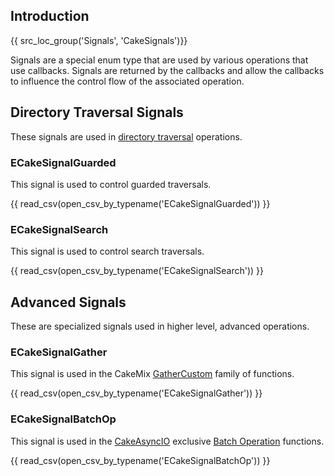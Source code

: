 ## Introduction
{{ src_loc_group('Signals', 'CakeSignals')}}

Signals are a special enum type that are used by various operations that use callbacks. Signals are returned by the callbacks and allow the callbacks to influence the control flow of the associated operation.

## Directory Traversal Signals
These signals are used in [directory traversal](../directories.md#directory-traversal) operations.

### ECakeSignalGuarded
This signal is used to control guarded traversals.

{{ read_csv(open_csv_by_typename('ECakeSignalGuarded')) }}

### ECakeSignalSearch
This signal is used to control search traversals.

{{ read_csv(open_csv_by_typename('ECakeSignalSearch')) }}

## Advanced Signals
These are specialized signals used in higher level, advanced operations.

### ECakeSignalGather
This signal is used in the CakeMix [GatherCustom](../../advanced/cake-mix-library.md#gathercustom) family of functions.

{{ read_csv(open_csv_by_typename('ECakeSignalGather')) }}

### ECakeSignalBatchOp
This signal is used in the [CakeAsyncIO](../../advanced/async-io.md) exclusive [Batch Operation](../../advanced/async-io.md#batch-operations) functions.

{{ read_csv(open_csv_by_typename('ECakeSignalBatchOp')) }}